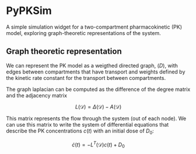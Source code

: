 # PyPKSim

A simple simulation widget for a two-compartment pharmacokinetic (PK) model, exploring graph-theoretic representations of the system.

## Graph theoretic representation
We can represent the PK model as a weigthed directed graph, $\mathcal(D)$, with edges between compartments that have transport and weights defined by the kinetic rate constant for the transport between compartments. 

The graph laplacian can be computed as the difference of the degree matrix and the adjacency matrix

$$
L \left( \mathcal{D} \right) = \Delta\left( \mathcal{D} \right) - A\left(\mathcal{D}\right)
$$

This matrix represents the flow through the system (out of each node). We can use this matrix to write the system of differential equations that describe the PK concentrations $c(t)$ with an initial dose of $D_0$:

$$
\dot{c}(t) = -L^T \left(\mathcal{D} \right) c(t) + D_0
$$
